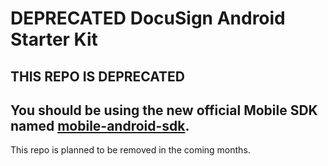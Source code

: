 # DEPRECATED DocuSign Android Starter Kit

## THIS REPO IS DEPRECATED
## You should be using the new official Mobile SDK named [mobile-android-sdk](mobile-android-sdk).

This repo is planned to be removed in the coming months.
